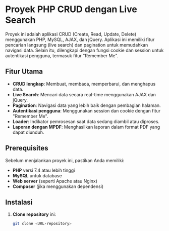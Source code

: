 # Proyek PHP CRUD dengan Live Search

Proyek ini adalah aplikasi CRUD (Create, Read, Update, Delete) menggunakan PHP, MySQL, AJAX, dan jQuery. Aplikasi ini memiliki fitur pencarian langsung (live search) dan pagination untuk memudahkan navigasi data. Selain itu, dilengkapi dengan fungsi cookie dan session untuk autentikasi pengguna, termasuk fitur "Remember Me".

## Fitur Utama

- **CRUD lengkap**: Membuat, membaca, memperbarui, dan menghapus data.
- **Live Search**: Mencari data secara real-time menggunakan AJAX dan jQuery.
- **Pagination**: Navigasi data yang lebih baik dengan pembagian halaman.
- **Autentikasi pengguna**: Menggunakan session dan cookie dengan fitur "Remember Me".
- **Loader**: Indikator pemrosesan saat data sedang diambil atau diproses.
- **Laporan dengan MPDF**: Menghasilkan laporan dalam format PDF yang dapat diunduh.

## Prerequisites

Sebelum menjalankan proyek ini, pastikan Anda memiliki:

- **PHP** versi 7.4 atau lebih tinggi
- **MySQL** untuk database
- **Web server** (seperti Apache atau Nginx)
- **Composer** (jika menggunakan dependensi)

## Instalasi

1. **Clone repository** ini:
   ```bash
   git clone <URL-repository>
